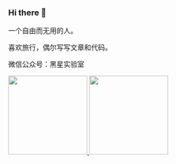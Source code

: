 ### Hi there 👻

一个自由而无用的人。

喜欢旅行，偶尔写写文章和代码。

微信公众号：黑星实验室

<a href="https://github.com/0xHJK">
	<img src="https://github-readme-stats.vercel.app/api?username=0xHJK&hide_border=true&theme=vue&show_icons=true&hide=contribs" height="160px">
</a>
<a href="https://github.com/0xHJK">
	<img src="https://github-readme-stats.vercel.app/api/top-langs/?username=0xHJK&layout=compact&hide_border=true&theme=vue&show_icons=true" height="160px">
</a>
